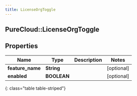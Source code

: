 ```yaml
---
title: LicenseOrgToggle
---
```

## PureCloud::LicenseOrgToggle

## Properties

|Name | Type | Description | Notes|
|------------ | ------------- | ------------- | -------------|
| **feature_name** | **String** |  | [optional] |
| **enabled** | **BOOLEAN** |  | [optional] |
{: class="table table-striped"}


